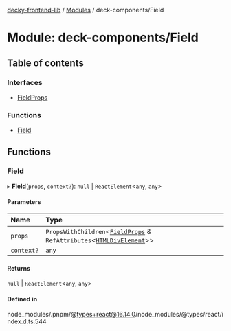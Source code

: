 [decky-frontend-lib](../README.md) / [Modules](../modules.md) / deck-components/Field

# Module: deck-components/Field

## Table of contents

### Interfaces

- [FieldProps](../interfaces/deck_components_Field.FieldProps.md)

### Functions

- [Field](deck_components_Field.md#field)

## Functions

### Field

▸ **Field**(`props`, `context?`): ``null`` \| `ReactElement`<`any`, `any`\>

#### Parameters

| Name | Type |
| :------ | :------ |
| `props` | `PropsWithChildren`<[`FieldProps`](../interfaces/deck_components_Field.FieldProps.md) & `RefAttributes`<[`HTMLDivElement`]( https://developer.mozilla.org/en-US/docs/Web/API/HTMLDivElement )\>\> |
| `context?` | `any` |

#### Returns

``null`` \| `ReactElement`<`any`, `any`\>

#### Defined in

node_modules/.pnpm/@types+react@16.14.0/node_modules/@types/react/index.d.ts:544
